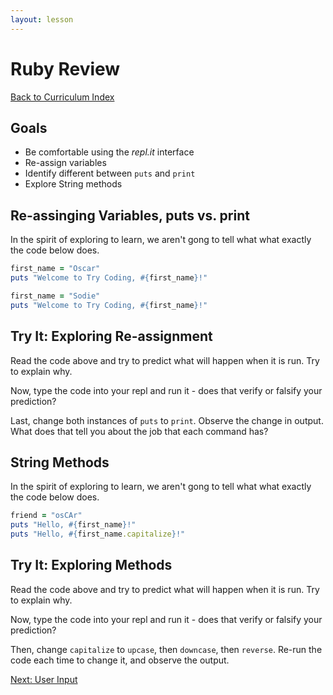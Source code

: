 ```yaml
---
layout: lesson
---
```


# Ruby Review

<a href="../">Back to Curriculum Index</a>

## Goals

- Be comfortable using the _repl.it_ interface
- Re-assign variables
- Identify different between `puts` and `print`
- Explore String methods

## Re-assinging Variables, puts vs. print

In the spirit of exploring to learn, we aren't gong to tell what what exactly the code below does.

```ruby
first_name = "Oscar"
puts "Welcome to Try Coding, #{first_name}!"

first_name = "Sodie"
puts "Welcome to Try Coding, #{first_name}!"
```

<div class="try-it-new">
  <h2>Try It: Exploring Re-assignment</h2>
  <p>Read the code above and try to predict what will happen when it is run. Try to explain why.</p>
  <p>Now, type the code into your repl and run it - does that verify or falsify your prediction?</p>
  <p>Last, change both instances of <code>puts</code> to <code>print</code>. Observe the change in output. What does that tell you about the job that each command has?</p>
</div>

## String Methods

In the spirit of exploring to learn, we aren't gong to tell what what exactly the code below does.

```ruby
friend = "osCAr"
puts "Hello, #{first_name}!"
puts "Hello, #{first_name.capitalize}!"

```

<div class="try-it-new">
  <h2>Try It: Exploring Methods</h2>
  <p>Read the code above and try to predict what will happen when it is run. Try to explain why.</p>
  <p>Now, type the code into your repl and run it - does that verify or falsify your prediction?</p>
  <p>Then, change <code>capitalize</code> to <code>upcase</code>, then <code>downcase</code>, then <code>reverse</code>. Re-run the code each time to change it, and observe the output.</p>
</div>

<a href="../user-input">Next: User Input</a>
